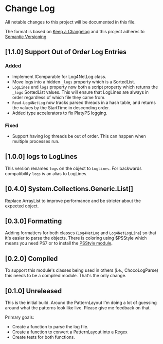# Change Log

All notable changes to this project will be documented in this file.

The format is based on [Keep a Changelog](http://keepachangelog.com/)
and this project adheres to [Semantic Versioning](http://semver.org/).

## [1.1.0] Support Out of Order Log Entries

### Added

- Implement IComparable for Log4NetLog class.
- Move logs into a hidden `_logs` property which is a SortedList.
- `LogLines` and `logs` property now both a script property which returns the
  `_logs` SortedList values. This will ensure that LogLines are always in order
  regardless of which file they came from.
- `Read-Log4NetLog` now tracks parsed threads in a hash table, and returns the
  values by the StartTime in descending order.
- Added type accelerators to fix PlatyPS logging.

### Fixed

- Support having log threads be out of order. This can happen when multiple
  processes run.

## [1.0.0] logs to LogLines

This version renames `logs` on the object to `LogLines`. For backwards
compatibility `logs` is an alias to LogLines.

## [0.4.0] System.Collections.Generic.List[]

Replace ArrayList to improve performance and be stricter about the expected
object.

## [0.3.0] Formatting

Adding formatters for both classes (`Log4NetLog` and `Log4NetLogLine`) so that
it's easier to parse the objects. There is coloring using $PSStyle which means
you need PS7 or to install the
[PSStyle module](https://www.powershellgallery.com/packages/PSStyle).

## [0.2.0] Compiled

To support this module's classes being used in others (i.e., ChocoLogParse) this
needs to be a compiled module. That's the only change.

## [0.1.0] Unreleased

This is the initial build. Around the PatternLayout I'm doing a lot of guessing
around what the patterns look like live. Please give me feedback on that.

Primary goals:

- Create a function to parse the log file.
- Create a function to convert a PatternLayout into a Regex
- Create tests for both functions.
